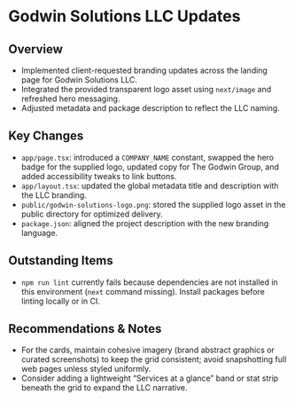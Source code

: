 # Godwin Solutions LLC Updates

## Overview
- Implemented client-requested branding updates across the landing page for Godwin Solutions LLC.
- Integrated the provided transparent logo asset using `next/image` and refreshed hero messaging.
- Adjusted metadata and package description to reflect the LLC naming.

## Key Changes
- `app/page.tsx`: introduced a `COMPANY_NAME` constant, swapped the hero badge for the supplied logo, updated copy for The Godwin Group, and added accessibility tweaks to link buttons.
- `app/layout.tsx`: updated the global metadata title and description with the LLC branding.
- `public/godwin-solutions-logo.png`: stored the supplied logo asset in the public directory for optimized delivery.
- `package.json`: aligned the project description with the new branding language.

## Outstanding Items
- `npm run lint` currently fails because dependencies are not installed in this environment (`next` command missing). Install packages before linting locally or in CI.

## Recommendations & Notes
- For the cards, maintain cohesive imagery (brand abstract graphics or curated screenshots) to keep the grid consistent; avoid snapshotting full web pages unless styled uniformly.
- Consider adding a lightweight “Services at a glance” band or stat strip beneath the grid to expand the LLC narrative.
